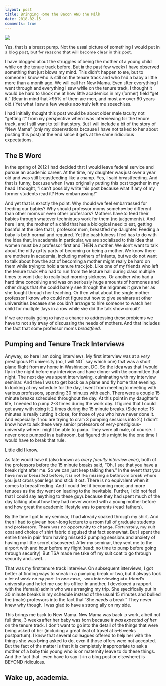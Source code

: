 ```yaml
---
layout: post
title: Bringing Home the Bacon AND the Milk
date: 2018-02-15
comments: true
---
```


![](http://www.medelaimages.com/product_images/orig/Symphony%20PLUS-02.jpg)

Yes, that is a breast pump.  Not the usual picture of something I would put in a blog post, but for reasons that will become clear in this post.

I have blogged about the struggles of being the mother of a young child while on the tenure track before.  But in the past few weeks I have observed something that just blows my mind.  This didn’t happen to me, but to someone I know who is still on the tenure track and who had a baby a little more than a month ago.  We will call her New Mama.  Even after everything I went through and everything I saw while on the tenure track, I thought it would be hard to shock me at how little academics in my (former) field “get it.”  (Bear in mind that >95% of them are men, and most are over 60 years old.)  Yet what I saw a few weeks ago truly left me speechless.  

I had initially thought this post would be about older male faculty not “getting it” from my perspective when I was interviewing for the tenure track, and I still want to tell that story.  But I will include a bit of the story of “New Mama” (only my observations because I have not talked to her about posting this post) at the end since it gets at the same ridiculous expectations.

## The B Word

In the spring of 2012 I had decided that I would leave federal service and pursue an academic career.  At the time, my daughter was just over a year old and was still breastfeeding like a champ.  Yes, I said breastfeeding.  And that is funny, because when I was originally putting this post together in my head I thought, “I can’t possibly write this post because what if any of my former students read it?  How embarrassing!”  

And yet that is exactly the point.  Why should we feel embarrassed for feeding our babies?  Why should professor moms somehow be different than other moms or even other professors?  Mothers have to feed their babies through whatever techniques work for them (no judgements).  And here I am, the mother of a child that has a biological need to eat, getting bashful at the idea that I, professor mom, breastfed my daughter.  Feeding a baby is both normal and required.  Yet the bashfulness I feel has to do with the idea that, in academia in particular, we are socialized to this idea that women must be a professor first and THEN a mother.  We don’t want to talk about the nitty gritty parts of becoming or being a mother.  We know there are mothers in academia, including mothers of infants, but we do not want to talk about how the act of becoming a mother might really be hard on them while trying to hold a tenure track job.  Like one of my friends who left the tenure track who had to run from the lecture hall during class multiple times to vomit due to really bad morning sickness.  Or another who had a hard time conceiving and was on seriously huge amounts of hormones and other drugs that she could barely see through the migranes it gave her as she fought through her teaching.  Or then what about the single mother professor I know who could not figure out how to give seminars at other universities because she couldn’t arrange to hire someone to watch her child for multiple days in a row while she did the talk show circuit?

If we are really going to have a chance to addressing these problems we have to not shy away of discussing the needs of mothers.  And that includes the fact that some professor moms _breastfeed_.

## Pumping and Tenure Track Interviews

Anyway, so here I am doing interviews.  My first interview was at a _very_ prestigious R1 university (no, I will NOT say which one) that was a short plane flight from my home in Washington, DC.  So the idea was that I would fly in the night before my interview and have dinner with the committee that night.  The next day was spent interviewing, culminating with my interview seminar.  And then I was to get back on a plane and fly home that evening.  In looking at my schedule for the day, I went from meeting to meeting with various professors, spending 30 minutes with each.  There were a couple 15 minute breaks scheduled throughout the day.  At this point in my daughter’s life, I needed to pump 2-3 times during the work day.  I figured that I could get away with doing it 2 times during the 15 minute breaks.  (Side note: 15 minutes is really cutting it close, for those of you who have never done it.  And especially if you are trying to cram 3 pumping sessions into 2.)  I didn’t know how to ask these very senior professors of very-prestigious-university where I might be able to pump.  They were all male, of course.  I never once pumped in a bathroom, but figured this might be the one time I would have to break that rule.

Little did I know.

As fate would have it (also known as _every faculty interview ever_), both of the professors before the 15 minute breaks said, “Oh, I see that you have a break right after me.  So we can just keep talking then.”  In the event that you have never breastfed before, it is not like missing a bathroom break where you just cross your legs and stick it out.  There is no equivalent when it comes to breastfeeding.  And I could feel it becoming more and more tenuous as the day went on leading to the inevitable.  Further, I did not feel that I could say anything to these guys because they had spent much of the day talking about how they had never worked with a young mother before and how great the academic lifestyle was to parents (read: fathers).  

By the time I got to my seminar, I had already soaked through my shirt.  And then I had to give an hour-long lecture to a room full of graduate students and professors.  There was no opportunity to change.  Fortunately, my suit coat and choice of shirt fabric disguised that fact somewhat.  But I spent the entire time in pain from having missed 2 pumping sessions and anxiety of having my little secret discovered.  After my seminar, they sent me to the airport with and hour before my flight (read: no time to pump before going through security).  But TSA made me take off my suit coat to go through security and...well…

That was my first tenure track interview.  On subsequent interviews, I got better at finding ways to sneak in a pumping break or two, but it always took a lot of work on my part.  In one case, I was interviewing at a friend’s university and he let me use his office.  In another, I developed a rapport with the (female) admin who was arranging my trip.  She specifically put in 30 minute breaks in my schedule instead of the usual 15 minutes and bullied the (male) professors into the fact that “She _needs_ a break.”  They never knew why though.  I was glad to have a strong ally on my side.

This brings me back to New Mama.  New Mama was back to work, albeit not full time, 3 weeks after her baby was born because _it was expected of her_ on the tenure track.  I don’t want to go into the detail of the things that were being asked of her (including a great deal of travel at 5-6 weeks postpartum).  I know that several colleagues offered to help her with the things she was being asked to do, even if those offers were not accepted.  But the fact of the matter is that it is completely inappropriate to ask a mother of a baby this young who is on maternity leave to do these things.  And the fact that I even have to say it (in a blog post or elsewhere) is BEYOND ridiculous.

## Wake up, academia.

